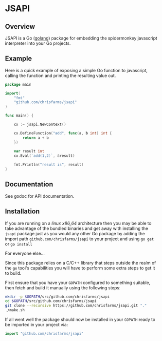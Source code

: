 # JSAPI

## Overview

JSAPI is a Go ([golang](http://golang.org)) package for embedding the spidermonkey javascript interpreter into your Go projects.

## Example

Here is a quick example of exposing a simple Go function to javascript, calling the function and printing the resulting value out.

```go
package main

import( 
	"fmt"
	"github.com/chrisfarms/jsapi"
)

func main() {

	cx := jsapi.NewContext()

	cx.DefineFunction("add", func(a, b int) int {
		return a + b
	})
	
	var result int
	cx.Eval(`add(1,2)`, &result)

	fmt.Println("result is", result)
}
```

## Documentation

See godoc for API documentation.

## Installation

If you are running on a *linux x86_64* architecture then you may be able to take advantage of the bundled binaries and get away with installing the `jsapi` package just as you would any other Go package by adding the import path `github.com/chrisfarms/jsapi` to your project and using `go get` or `go install`

For everyone else...

Since this package relies on a C/C++ library that steps outside the realm of the `go` tool's capabilities you will have to perform some extra steps to get it to build.

First ensure that you have your `GOPATH` configured to something suitable, then fetch and build it manually using the following steps:

```sh
mkdir -p $GOPATH/src/github.com/chrisfarms/jsapi
cd $GOPATH/src/github.com/chrisfarms/jsapi
git clone --recursive https://github.com/chrisfarms/jsapi.git "."
./make.sh
```

If all went well the package should now be installed in your `GOPATH` ready to be imported in your project via:

```go
import "github.com/chrisfarms/jsapi"
```








